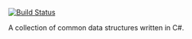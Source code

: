 [![Build Status](https://travis-ci.org/mpaauw/data-structures-csharp.svg?branch=master)](https://travis-ci.org/mpaauw/data-structures-csharp)

A collection of common data structures written in C#. 
